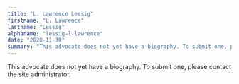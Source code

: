 ```yaml
---
title: "L. Lawrence Lessig"
firstname: "L. Lawrence"
lastname: "Lessig"
alphaname: "lessig-l-lawrence"
date: "2020-11-30"
summary: "This advocate does not yet have a biography. To submit one, please contact the site administrator."
---
```

This advocate does not yet have a biography. To submit one, please contact the site administrator.


